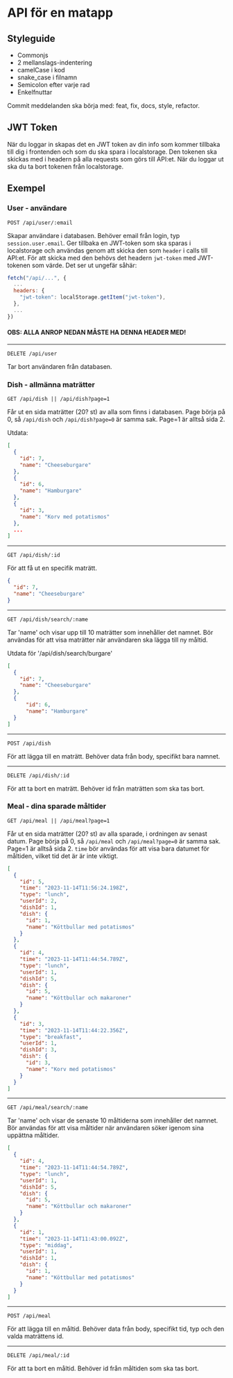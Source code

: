 # API för en matapp

## Styleguide
* Commonjs
* 2 mellanslags-indentering
* camelCase i kod
* snake_case i filnamn
* Semicolon efter varje rad
* Enkelfnuttar

Commit meddelanden ska börja med: feat, fix, docs, style, refactor.

## JWT Token
När du loggar in skapas det en JWT token av din info som kommer tillbaka till dig i frontenden och som du ska spara i localstorage. Den tokenen ska skickas med i headern på alla requests som görs till API:et. När du loggar ut ska du ta bort tokenen från localstorage.

## Exempel

### User - användare

```
POST /api/user/:email
```
Skapar användare i databasen. Behöver email från login, typ `session.user.email`. Ger tillbaka en JWT-token som ska sparas i localstorage och användas genom att skicka den som `header` i calls till API:et. För att skicka med den behövs det headern `jwt-token` med JWT-tokenen som värde. Det ser ut ungefär såhär:

```js
fetch("/api/...", {
  ...
  headers: {
    "jwt-token": localStorage.getItem("jwt-token"),
  },
  ...
})
```

#### OBS: ALLA ANROP NEDAN MÅSTE HA DENNA HEADER MED!

***

```
DELETE /api/user
```

Tar bort användaren från databasen. 

### Dish - allmänna maträtter
<!-- 
Varje fetch/post meals ska ha headern 'jwt-token' med innehållet JWT och få ut måltider för den användarens id.
Inte relevant för dishes för det mesta?

Works ish?
fetch("/api/user", {
      method: "POST",
      headers: {
        "jwt-token": token,
      },
      body: JSON.stringify({ username, password }),
    })
-->

```
GET /api/dish || /api/dish?page=1
```
Får ut en sida maträtter (20? st) av alla som finns i databasen. Page börja på 0, så `/api/dish` och `/api/dish?page=0` är samma sak. Page=1 är alltså sida 2.

Utdata: 
```json
[
  {
    "id": 7,
    "name": "Cheeseburgare"
  },
  {
    "id": 6,
    "name": "Hamburgare"
  },
  {
    "id": 3,
    "name": "Korv med potatismos"
  },
  ...
]
```

***

```
GET /api/dish/:id
```
För att få ut en specifik maträtt.

```json
{
  "id": 7,
  "name": "Cheeseburgare"
}
```

***

```
GET /api/dish/search/:name
```
Tar 'name' och visar upp till 10 maträtter som innehåller det namnet. Bör användas för att visa maträtter när användaren ska lägga till ny måltid.

Utdata för '/api/dish/search/burgare'
```json
[
  {
    "id": 7,
    "name": "Cheeseburgare"
  },
  {
      "id": 6,
      "name": "Hamburgare"
  }
]
```

***

```
POST /api/dish
```
För att lägga till en maträtt. Behöver data från body, specifikt bara namnet. 

***

```
DELETE /api/dish/:id
```
För att ta bort en maträtt. Behöver id från maträtten som ska tas bort.


### Meal - dina sparade måltider

```
GET /api/meal || /api/meal?page=1
```

Får ut en sida maträtter (20? st) av alla sparade, i ordningen av senast datum. Page börja på 0, så `/api/meal` och `/api/meal?page=0` är samma sak. Page=1 är alltså sida 2. `time` bör användas för att visa bara datumet för måltiden, vilket tid det är är inte viktigt.

<!-- TODO: få bara användarens måltider  -->

```json
[
  {
    "id": 5,
    "time": "2023-11-14T11:56:24.198Z",
    "type": "lunch",
    "userId": 2,
    "dishId": 1,
    "dish": {
      "id": 1,
      "name": "Köttbullar med potatismos"
    }
  },
  {
    "id": 4,
    "time": "2023-11-14T11:44:54.789Z",
    "type": "lunch",
    "userId": 1,
    "dishId": 5,
    "dish": {
      "id": 5,
      "name": "Köttbullar och makaroner"
    }
  },
  {
    "id": 3,
    "time": "2023-11-14T11:44:22.356Z",
    "type": "breakfast",
    "userId": 1,
    "dishId": 3,
    "dish": {
      "id": 3,
      "name": "Korv med potatismos"
    }
  }
]
```

***

```
GET /api/meal/search/:name
```
Tar 'name' och visar de senaste 10 måltiderna som innehåller det namnet. Bör användas för att visa måltider när användaren söker igenom sina uppättna måltider. 

```json
[
  {
    "id": 4,
    "time": "2023-11-14T11:44:54.789Z",
    "type": "lunch",
    "userId": 1,
    "dishId": 5,
    "dish": {
      "id": 5,
      "name": "Köttbullar och makaroner"
    }
  },
  {
    "id": 1,
    "time": "2023-11-14T11:43:00.092Z",
    "type": "middag",
    "userId": 1,
    "dishId": 1,
    "dish": {
      "id": 1,
      "name": "Köttbullar med potatismos"
    }
  }
]
```

*** 

```
POST /api/meal
```
För att lägga till en måltid. Behöver data från body, specifikt tid, typ och den valda maträttens id.

***

<!-- UPDATE? -->

```
DELETE /api/meal/:id
```
För att ta bort en måltid. Behöver id från måltiden som ska tas bort.

